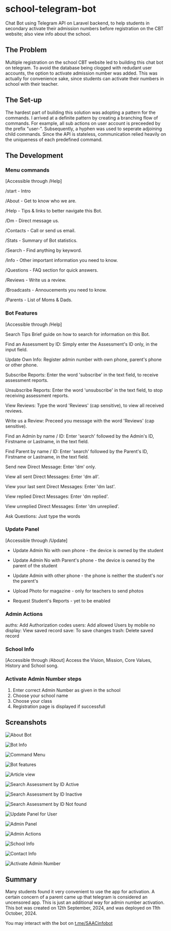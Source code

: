 # school-telegram-bot
Chat Bot using Telegram API on Laravel backend, to help students in secondary activate their admission numbers before registration on the CBT website; also view info about the school.


## The Problem
Multiple registration on the school CBT website led to building this chat bot on telegram. To avoid the database being clogged with redudant user accounts, the option to activate admission number was added. This was actually for convenience sake, since students can activate their numbers in school with their teacher.


## The Set-up
The hardest part of building this solution was adopting a pattern for the commands. I arrived at a definite pattern by creating a branching flow of commands. For example, all sub actions on user account is preceeded by the prefix "user-". Subsequently, a hyphen was used to seperate adjoining child commands. Since the API is stateless, communication relied heavily on the uniqueness of each predefined command.


## The Development
### Menu commands
[Accessible through /Help]

/start - Intro

/About - Get to know who we are.

/Help - Tips & links to better navigate this Bot.

/Dm - Direct message us.

/Contacts - Call or send us email.

/Stats - Summary of Bot statistics.

/Search - Find anything by keyword.

/Info - Other important information you need to know.

/Questions - FAQ section for quick answers.

/Reviews - Write us a review.

/Broadcasts - Annoucements you need to know.

/Parents - List of Moms & Dads.


### Bot Features
[Accessible through /Help]

Search Tips
Brief guide on how to search for information on this Bot.

Find an Assessment by ID: Simply enter the Assessment's ID only, in the input field.

Update Own Info: Register admin number with own phone, parent's phone or other phone.

Subscribe Reports: Enter the word 'subscribe' in the text field, to receive assessment reports.

Unsubscribe Reports: Enter the word 'unsubscribe' in the text field, to stop receiving assessment reports.

View Reviews:  Type the word 'Reviews' (cap sensitive), to view all received reviews.

Write us a Review:  Preceed you message with the word 'Reviews' (cap sensitive).

Find an Admin by name / ID: Enter 'search' followed by the Admin's ID, Firstname or Lastname, in the text field.

Find Parent by name / ID: Enter 'search' followed by the Parent's ID, Firstname or Lastname, in the text field.

Send new Direct Message: Enter 'dm' only.

View all sent Direct Messages: Enter 'dm all'.

View your last sent Direct Messages: Enter 'dm last'.

View replied Direct Messages: Enter 'dm replied'.

View unreplied Direct Messages: Enter 'dm unreplied'.

Ask Questions: Just type the words


### Update Panel
[Accessible through /Update]

* Update Admin No with own phone - the device is owned by the student

* Update Admin No with Parent's phone - the device is owned by the parent of the student

* Update Admin with other phone - the phone is neither the student's nor the parent's

* Upload Photo for magazine - only for teachers to send photos

* Request Student's Reports - yet to be enabled


### Admin Actions
auths: Add Authorization codes
users: Add allowed Users by mobile no
display: View saved record
save: To save changes
trash: Delete saved record


### School Info
[Accessible through /About]
Access the Vision, Mission, Core Values, History and School song.


### Activate Admin Number steps
1. Enter correct Admin Number as given in the school
2. Choose your school name
3. Choose your class
4. Registration page is displayed if successfull


## Screanshots
![About Bot](docs/screenshots/1-app-about.png)

![Bot Info](docs/screenshots/2-app-info.png)

![Command Menu](docs/screenshots/3-menu-commands.png)

![Bot features](docs/screenshots/4-bot-features.png)

![Article view](docs/screenshots/5-article.png)

![Search Assessment by ID Active](docs/screenshots/6-search-assessment-by-id_active.png)

![Search Assessment by ID Inactive](docs/screenshots/7-search-assessment-by-id_inactive.png)

![Search Assessment by ID Not found](docs/screenshots/8-search-assessment-by-id_notfound.png)

![Update Panel for User](docs/screenshots/9-update-panel.png)

![Admin Panel](docs/screenshots/10-admin-panel.png)

![Admin Actions](docs/screenshots/11-admin-actions.png)

![School Info](docs/screenshots/12-school-info.png)

![Contact Info](docs/screenshots/13-contact-info.png)

![Activate Admin Number](docs/screenshots/14-activate-admin-no.png)


## Summary
Many students found it very convenient to use the app for activation. A certain concern of a parent came up that telegram is considered an uncensored app. This is just an additional way for admin number activation. This bot was created on 12th September, 2024, and was deployed on 11th October, 2024.

You may interact with the bot on [t.me/SAACinfobot](https://t.me/SAACinfobot)
